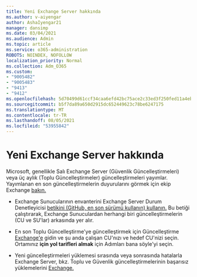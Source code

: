 ```yaml
---
title: Yeni Exchange Server hakkında
ms.author: v-aiyengar
author: AshaIyengar21
manager: dansimp
ms.date: 03/04/2021
ms.audience: Admin
ms.topic: article
ms.service: o365-administration
ROBOTS: NOINDEX, NOFOLLOW
localization_priority: Normal
ms.collection: Adm_O365
ms.custom:
- "9005482"
- "9005483"
- "9413"
- "9412"
ms.openlocfilehash: 5d70499d61ccf34caa6efd42bc75ace2c33ed3f250fed11a4eba0ae040caa9bf
ms.sourcegitcommit: b5f7da89a650d2915dc652449623c78be6247175
ms.translationtype: MT
ms.contentlocale: tr-TR
ms.lasthandoff: 08/05/2021
ms.locfileid: "53955842"
---
```

# <a name="about-exchange-server-updates"></a>Yeni Exchange Server hakkında

Microsoft, genellikle Salı Exchange Server (Güvenlik Güncelleştirmeleri) veya üç aylık (Toplu Güncelleştirmeler) güncelleştirmeleri yayımlar. Yayımlanan en son güncelleştirmelerin duyurularını görmek için ekip Exchange [bakın.](https://aka.ms/ehlo)

- Exchange Sunucularının envanterini Exchange Server Durum Denetleyicisi [betikini (GitHub, en son sürümü kullanın) kullanın.](https://aka.ms/ExchangeHealthChecker) Bu betiği çalıştırarak, Exchange Sunuculardan herhangi biri güncelleştirmelerin (CU ve SU'lar) arkasında yer alır.

- En son Toplu Güncelleştirme'ye güncelleştirmek için Güncelleştirme [Exchange'e](https://aka.ms/ExchangeUpdateWizard) gidin ve şu anda çalışan CU'nızı ve hedef CU'nizi seçin. Ortamınız **için yol tarifleri almak** için Adımları bana söyle'yi seçin.

- Yeni güncelleştirmeleri yüklemesi sırasında veya sonrasında hatalarla Exchange Server, bkz. Toplu ve Güvenlik güncelleştirmelerinin başarısız yüklemelerini [Exchange.](https://docs.microsoft.com/exchange/troubleshoot/client-connectivity/exchange-security-update-issues)

